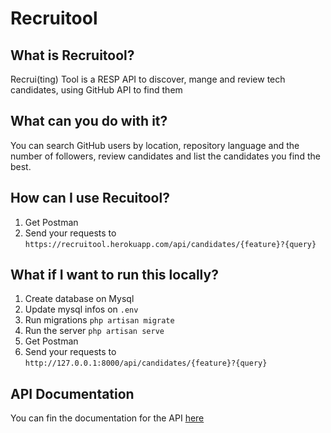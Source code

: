 # Recruitool

## What is Recruitool?
Recrui(ting) Tool is a RESP API to discover, mange and review tech candidates, using GitHub API to find them

## What can you do with it?
You can search GitHub users by location, repository language and the number of followers, review candidates and list the candidates you find the best.

## How can I use Recuitool?

1. Get Postman
2. Send your requests to `https://recruitool.herokuapp.com/api/candidates/{feature}?{query}`

## What if I want to run this locally?

1. Create database on Mysql
2. Update mysql infos on `.env`
3. Run migrations `php artisan migrate`
4. Run the server `php artisan serve`
5. Get Postman
6. Send your requests to `http://127.0.0.1:8000/api/candidates/{feature}?{query}`

## API Documentation

You can fin the documentation for the API [here](https://app.swaggerhub.com/apis-docs/xicon73/recruitool-api/1.0.0#/) 
